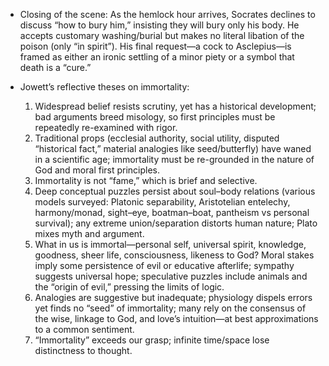 - Closing of the scene: As the hemlock hour arrives, Socrates declines to discuss “how to bury him,” insisting they will bury only his body. He accepts customary washing/burial but makes no literal libation of the poison (only “in spirit”). His final request—a cock to Asclepius—is framed as either an ironic settling of a minor piety or a symbol that death is a “cure.”

- Jowett’s reflective theses on immortality:
  1) Widespread belief resists scrutiny, yet has a historical development; bad arguments breed misology, so first principles must be repeatedly re-examined with rigor.
  2) Traditional props (ecclesial authority, social utility, disputed “historical fact,” material analogies like seed/butterfly) have waned in a scientific age; immortality must be re-grounded in the nature of God and moral first principles.
  3) Immortality is not “fame,” which is brief and selective.
  4) Deep conceptual puzzles persist about soul–body relations (various models surveyed: Platonic separability, Aristotelian entelechy, harmony/monad, sight–eye, boatman–boat, pantheism vs personal survival); any extreme union/separation distorts human nature; Plato mixes myth and argument.
  5) What in us is immortal—personal self, universal spirit, knowledge, goodness, sheer life, consciousness, likeness to God? Moral stakes imply some persistence of evil or educative afterlife; sympathy suggests universal hope; speculative puzzles include animals and the “origin of evil,” pressing the limits of logic.
  6) Analogies are suggestive but inadequate; physiology dispels errors yet finds no “seed” of immortality; many rely on the consensus of the wise, linkage to God, and love’s intuition—at best approximations to a common sentiment.
  7) “Immortality” exceeds our grasp; infinite time/space lose distinctness to thought.